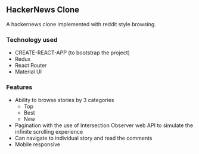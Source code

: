 ## HackerNews Clone

A hackernews clone implemented with reddit style browsing.

### Technology used

- CREATE-REACT-APP (to bootstrap the project)
- Redux
- React Router
- Material UI

### Features

- Ability to browse stories by 3 categories
  - Top
  - Best
  - New
- Pagination with the use of Intersection Observer web API to simulate the infinite scrolling experience
- Can navigate to individual story and read the comments
- Mobile responsive
